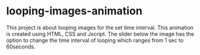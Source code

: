 # looping-images-animation
 This project is about looping images for the set time interval. This animation is created using HTML, CSS and Jscript. The slider below the image has the option to change the time interval of looping which ranges from 1 sec to 60seconds.
